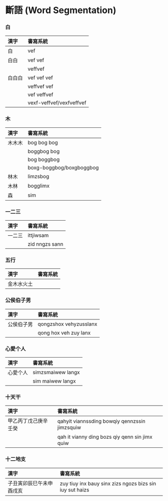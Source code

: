# 斷語 \(Word Segmentation\)

### 白

| 漢字 | 書寫系統 |
| :--- | :--- |
| 白 | vef |
| 白白 | vef vef |
| | veffvef |
| 白白白 | vef vef vef |
| | veffvef vef |
| | vef veffvef |
| | vexf-veffvef/vexfveffvef |

### 木

| 漢字 | 書寫系統 |
| :--- | :--- |
| 木木木 | bog bog bog |
| | boggbog bog |
| | bog boggbog |
| | boxg-boggbog/boxgboggbog |
| 林木 | limzsbog |
| 木林 | bogglimx |
| 森 | sim |

### 一二三

| 漢字 | 書寫系統 |
| :--- | :--- |
| 一二三 | ittjiwsam |
| | zid nngzs sann |

### 五行

| 漢字 | 書寫系統 |
| :--- | :--- |
| 金木水火土 | |

### 公侯伯子男

| 漢字 | 書寫系統 |
| :--- | :--- |
| 公侯伯子男 | qongzshox vehyzusslanx |
| | qong hox veh zuy lanx |

### 心愛个人

| 漢字 | 書寫系統 |
| :--- | :--- |
| 心愛个人 | simzsmaiwew langx |
| | sim maiwew langx |

### 十天干

| 漢字 | 書寫系統 |
| :--- | :--- |
| 甲乙丙丁戊己庚辛壬癸 | qahyit viannssding bowqiy qennzssin jimzsquiw |
| | qah it vianny ding bozs qiy qenn sin jimx quiw |

### 十二地支

| 漢字 | 書寫系統 |
| :--- | :--- |
| 子丑寅卯辰巳午未申酉戌亥 | zuy tiuy inx bauy sinx zizs ngozs bizs sin iuy sut haizs |


